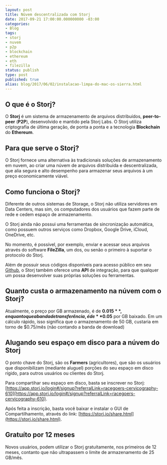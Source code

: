 ```yaml
---
layout: post
title: Núvem descentralizada com Storj
date: 2017-09-21 17:00:00.000000000 -03:00
categories:
- Blog
tags:
- storj
- nuvem
- p2p
- blockchain
- ethereum
- eth
- filezilla
status: publish
type: post
published: true
alias: blog/2017/06/02/instalacao-limpa-do-mac-os-sierra.html
---
```


## O que é o Storj?
O **Storj** é um sistema de armazenamento de arquivos distribuídos, **peer-to-peer** (**P2P**), desenvolvido e mantido pela Storj Labs.
O Storj utiliza criptografia de última geração, de ponta a ponta e a tecnologia **Blockchain** do **Ethereum**.

## Para que serve o Storj?
O Storj fornece uma alternativa às tradicionais soluções de armazenamento em nuvem, ao criar uma núvem de arquivos distribuída e descentralizada, que alia segura e alto desempenho para armazenar seus arquivos à um preço economicamente viável.

## Como funciona o Storj?
Diferente de outros sistemas de Storage, o Storj não utiliza servidores em Data Centers, mas sim, os computadores dos usuários que fazem parte de rede e cedem espaço de armazenamento.

O Storj ainda não possui uma ferramentas de sincronização automática, como possuem outros serviços como Dropbox, Google Drive, iCloud, OneDrive, etc.

No momento, é possível, por exemplo, enviar e acessar seus arquivos através do software **FileZilla**, um dos, ou senão o primeiro à suportar o protocolo do Storj.

Além de possuir seus códigos disponíveis para acesso público em seu [Github](https://github.com/storj), o Storj também oferece uma **API** de integração, para que qualquer um possa desenvolver suas próprias soluções ou ferramentas.

## Quanto custa o armazenamento na núvem com o Storj?
Atualmente, o preço por GB armazenado, é de **$0.015**, enquanto que a banda de transferência, é de **$0.05** por GB baixado.
Em um cálculo rápido, isso significa que o armazenamento de 50 GB, custaria em torno de $0.75/mês (não contando a banda de download)

## Alugando seu espaço em disco para a núvem do Storj
O ponto chave do Storj, são os **Farmers** (agricultores), que são os usuários que disponibilizam (mediante aluguel) porções do seu espaço em disco rígido, para outros usuários ou clientes do Storj.

Para compartihar seu espaço em disco, basta se inscrever no Storj: [https://app.storj.io/login#/signup?referralLink=racegoers-cervicography-610](https://app.storj.io/login#/signup?referralLink=racegoers-cervicography-610).

Após feita a inscrição, basta você baixar e instalar o GUI de Compartilhamento, através do link: [https://storj.io/share.html](https://storj.io/share.html).

## Gratuíto por 12 meses
Novos usuários, podem utilizar o Storj gratuitamente, nos primeiros de 12 meses, contanto que não ultrapassem o limite de armazenamento de 25 GB/mês.